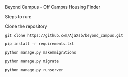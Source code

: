 Beyond Campus - Off Campus Housing Finder

Steps to run:

Clone the repository  

```git clone https://github.com/AjaXsb/beyond_campus.git```

```pip install -r requirements.txt``` 

```python manage.py makemmigrations```

```python manage.py migrate```

```python manage.py runserver```